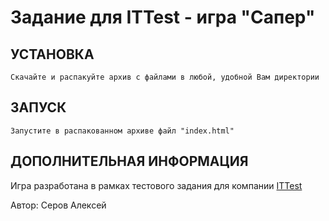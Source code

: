 Задание для ITTest - игра "Сапер"
=============================


УСТАНОВКА
------------

    Скачайте и распакуйте архив с файлами в любой, удобной Вам директории


ЗАПУСК
------------

	Запустите в распакованном архиве файл "index.html"


ДОПОЛНИТЕЛЬНАЯ ИНФОРМАЦИЯ
-----------

Игра разработана в рамках тестового задания для компании [ITTest](https://ittest-team.ru)

Автор: Серов Алексей
